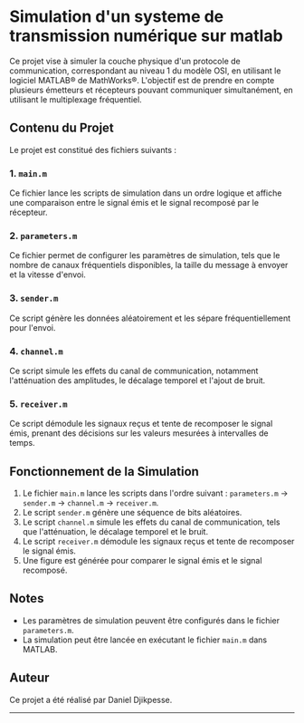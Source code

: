 # Simulation d'un systeme de transmission numérique sur matlab

Ce projet vise à simuler la couche physique d'un protocole de communication, correspondant au niveau 1 du modèle OSI, en utilisant le logiciel MATLAB® de MathWorks®. L'objectif est de prendre en compte plusieurs émetteurs et récepteurs pouvant communiquer simultanément, en utilisant le multiplexage fréquentiel.

## Contenu du Projet

Le projet est constitué des fichiers suivants :

### 1. `main.m`

Ce fichier lance les scripts de simulation dans un ordre logique et affiche une comparaison entre le signal émis et le signal recomposé par le récepteur.

### 2. `parameters.m`

Ce fichier permet de configurer les paramètres de simulation, tels que le nombre de canaux fréquentiels disponibles, la taille du message à envoyer et la vitesse d'envoi.

### 3. `sender.m`

Ce script génère les données aléatoirement et les sépare fréquentiellement pour l'envoi.

### 4. `channel.m`

Ce script simule les effets du canal de communication, notamment l'atténuation des amplitudes, le décalage temporel et l'ajout de bruit.

### 5. `receiver.m`

Ce script démodule les signaux reçus et tente de recomposer le signal émis, prenant des décisions sur les valeurs mesurées à intervalles de temps.

## Fonctionnement de la Simulation

1. Le fichier `main.m` lance les scripts dans l'ordre suivant : `parameters.m` → `sender.m` → `channel.m` → `receiver.m`.
2. Le script `sender.m` génère une séquence de bits aléatoires.
3. Le script `channel.m` simule les effets du canal de communication, tels que l'atténuation, le décalage temporel et le bruit.
4. Le script `receiver.m` démodule les signaux reçus et tente de recomposer le signal émis.
5. Une figure est générée pour comparer le signal émis et le signal recomposé.

## Notes

- Les paramètres de simulation peuvent être configurés dans le fichier `parameters.m`.
- La simulation peut être lancée en exécutant le fichier `main.m` dans MATLAB.

## Auteur

Ce projet a été réalisé par Daniel Djikpesse.

--- 
